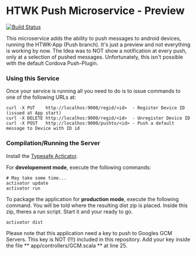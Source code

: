 HTWK Push Microservice - Preview
=================================
[![Build Status](https://snap-ci.com/HTWK-App/PushService/branch/master/build_image)](https://snap-ci.com/HTWK-App/PushService/branch/master)

This microservice adds the ability to push messages to android devices, running the HTWK-App (Push branch). It's just a preview and not everything is working by now. The Idea was to NOT show a notification at every push, only at a selection of pushed messages. Unfortunately, this isn't possible with the default Cordova Push-Plugin.

### Using this Service ###

Once your service is running all you need to do is to issue commands to one of the following URLs at:

```
curl -X PUT    http://localhos:9000/regid/<id>  - Register Device ID (issued at App start)
curl -X DELETE http://localhos:9000/regid/<id>  - Unregister Device ID
curl -X POST   http://localhos:9000/pushto/<id> - Push a default message to Device with ID id
```

### Compilation/Running the Server  ###

Install the [Typesafe Acticator](//www.playframework.com/documentation/2.3.x/Installing).

For **developement mode**, execute the following commands:

```
# May take some time...
activator update
activator run
```

To package the application for **production mode**, execute the following command. You will be told where the resulting dist zip is placed. Inside this zip, theres a run script. Start it and your ready to go.

```
activator dist
```

Please note that this application need a key to push to Googles GCM Servers. This key is NOT (!!!) included in this repository. Add your key inside the file ** app/controllers/GCM.scala ** at line 25.
